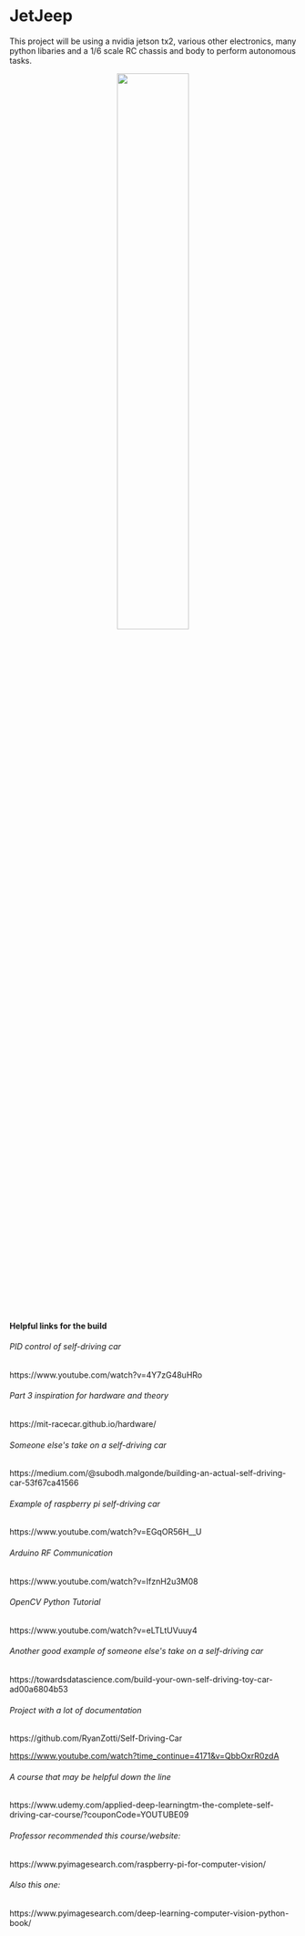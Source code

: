 <h1>JetJeep</h1>
<p>This project will be using a nvidia jetson tx2, various other electronics, many python libaries and a 1/6 scale RC chassis and body to perform autonomous tasks. </p>
<p align="center">
<img src="https://devblogs.nvidia.com/wp-content/uploads/2015/11/JTX1_devkit.png" width=50%>
</p>

<br>

<br>

<br>

<br>

<br>

<br>

<br>

<br>

<br>

<br>

<br>

<br>

<h4>Helpful links for the build</h4>

<h6>PID control of self-driving car</h6>
https://www.youtube.com/watch?v=4Y7zG48uHRo <br>
  
<h6>Part 3 inspiration for hardware and theory</h6>
https://mit-racecar.github.io/hardware/ <br>
  
<h6>Someone else's take on a self-driving car</h6>
https://medium.com/@subodh.malgonde/building-an-actual-self-driving-car-53f67ca41566 <br>
  
<h6>Example of raspberry pi self-driving car</h6>
https://www.youtube.com/watch?v=EGqOR56H__U<br>

<h6>Arduino RF Communication </h6>
https://www.youtube.com/watch?v=IfznH2u3M08<br>

<h6>OpenCV Python Tutorial </h6> 
https://www.youtube.com/watch?v=eLTLtUVuuy4<br>

<h6>Another good example of someone else's take on a self-driving car</h6>
https://towardsdatascience.com/build-your-own-self-driving-toy-car-ad00a6804b53<br>

<h6>Project with a lot of documentation</h6>
https://github.com/RyanZotti/Self-Driving-Car<br>


https://www.youtube.com/watch?time_continue=4171&v=QbbOxrR0zdA



<h6>A course that may be helpful down the line</h6>
https://www.udemy.com/applied-deep-learningtm-the-complete-self-driving-car-course/?couponCode=YOUTUBE09

<h6>Professor recommended this course/website:</h6>
https://www.pyimagesearch.com/raspberry-pi-for-computer-vision/

<h6>Also this one:</h6>
https://www.pyimagesearch.com/deep-learning-computer-vision-python-book/


